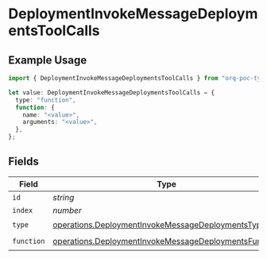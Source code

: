 # DeploymentInvokeMessageDeploymentsToolCalls

## Example Usage

```typescript
import { DeploymentInvokeMessageDeploymentsToolCalls } from "orq-poc-typescript-multi-env-version/models/operations";

let value: DeploymentInvokeMessageDeploymentsToolCalls = {
  type: "function",
  function: {
    name: "<value>",
    arguments: "<value>",
  },
};
```

## Fields

| Field                                                                                                                          | Type                                                                                                                           | Required                                                                                                                       | Description                                                                                                                    |
| ------------------------------------------------------------------------------------------------------------------------------ | ------------------------------------------------------------------------------------------------------------------------------ | ------------------------------------------------------------------------------------------------------------------------------ | ------------------------------------------------------------------------------------------------------------------------------ |
| `id`                                                                                                                           | *string*                                                                                                                       | :heavy_minus_sign:                                                                                                             | N/A                                                                                                                            |
| `index`                                                                                                                        | *number*                                                                                                                       | :heavy_minus_sign:                                                                                                             | N/A                                                                                                                            |
| `type`                                                                                                                         | [operations.DeploymentInvokeMessageDeploymentsType](../../models/operations/deploymentinvokemessagedeploymentstype.md)         | :heavy_check_mark:                                                                                                             | N/A                                                                                                                            |
| `function`                                                                                                                     | [operations.DeploymentInvokeMessageDeploymentsFunction](../../models/operations/deploymentinvokemessagedeploymentsfunction.md) | :heavy_check_mark:                                                                                                             | N/A                                                                                                                            |